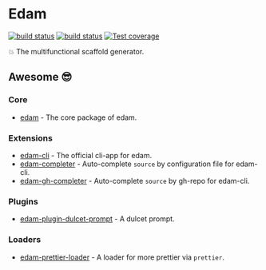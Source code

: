 # Edam
[![build status](https://img.shields.io/travis/imcuttle/edam/master.svg?style=flat-square&label=Mac%20OSX%20%26%20Linux)](https://travis-ci.org/imcuttle/edam)
[![build status](https://img.shields.io/appveyor/ci/imcuttle/edam/master.svg?style=flat-square&label=Windows)](https://ci.appveyor.com/project/imcuttle/edam/branch/master)
[![Test coverage](https://img.shields.io/codecov/c/github/imcuttle/edam.svg?style=flat-square)](https://codecov.io/github/imcuttle/edam?branch=master)

💥 The multifunctional scaffold generator.

## Awesome 😎
### Core
- [edam](./packages/edam) - The core package of edam.

### Extensions
- [edam-cli](./packages/edam-cli) - The official cli-app for edam.
- [edam-completer](./packages/edam-completer) - Auto-complete `source` by configuration file for edam-cli.
- [edam-gh-completer](./packages/edam-gh-completer) - Auto-complete `source` by gh-repo for edam-cli.

### Plugins
- [edam-plugin-dulcet-prompt](./packages/edam-plugin-dulcet-prompt) - A dulcet prompt.

### Loaders
- [edam-prettier-loader](./packages/edam-prettier-loader) - A loader for more prettier via `prettier`. 


